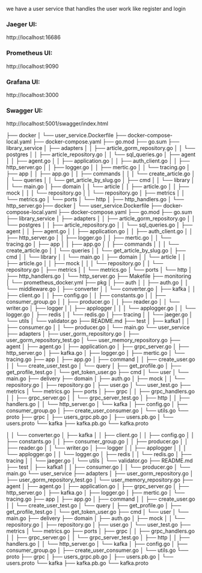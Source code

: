 we have a user service that handles the user work like register and login


### Jaeger UI:

http://localhost:16686

### Prometheus UI:

http://localhost:9090

### Grafana UI:

http://localhost:3000

### Swagger UI:

http://localhost:5001/swagger/index.html


├── docker
│   └── user_service.Dockerfile
├── docker-compose-local.yaml
├── docker-compose.yaml
├── go.mod
├── go.sum
├── library_service
│   ├── adapters
│   │   ├── article_gorm_repository.go
│   │   └── postgres
│   │       ├── article_repository.go
│   │       └── sql_queries.go
│   ├── agent
│   │   ├── agent.go
│   │   ├── application.go
│   │   ├── auth_client.go
│   │   ├── http_server.go
│   │   ├── logger.go
│   │   ├── mertic.go
│   │   └── tracing.go
│   ├── app
│   │   ├── app.go
│   │   ├── commands
│   │   │   └── create_article.go
│   │   └── queries
│   │       └── get_article_by_slug.go
│   ├── cmd
│   │   └── library
│   │       └── main.go
│   ├── domain
│   │   └── article
│   │       ├── article.go
│   │       ├── mock
│   │       │   └── repository.go
│   │       └── repository.go
│   ├── metrics
│   │   └── metrics.go
│   └── ports
│       └── http
│           ├── http_handlers.go
│           └── http_server.go├── docker
│   └── user_service.Dockerfile
├── docker-compose-local.yaml
├── docker-compose.yaml
├── go.mod
├── go.sum
├── library_service
│   ├── adapters
│   │   ├── article_gorm_repository.go
│   │   └── postgres
│   │       ├── article_repository.go
│   │       └── sql_queries.go
│   ├── agent
│   │   ├── agent.go
│   │   ├── application.go
│   │   ├── auth_client.go
│   │   ├── http_server.go
│   │   ├── logger.go
│   │   ├── mertic.go
│   │   └── tracing.go
│   ├── app
│   │   ├── app.go
│   │   ├── commands
│   │   │   └── create_article.go
│   │   └── queries
│   │       └── get_article_by_slug.go
│   ├── cmd
│   │   └── library
│   │       └── main.go
│   ├── domain
│   │   └── article
│   │       ├── article.go
│   │       ├── mock
│   │       │   └── repository.go
│   │       └── repository.go
│   ├── metrics
│   │   └── metrics.go
│   └── ports
│       └── http
│           ├── http_handlers.go
│           └── http_server.go
├── Makefile
├── monitoring
│   └── prometheus_docker.yml
├── pkg
│   ├── auth
│   │   ├── auth.go
│   │   └── middleware.go
│   ├── converter
│   │   └── converter.go
│   ├── kafka
│   │   ├── client.go
│   │   ├── config.go
│   │   ├── constants.go
│   │   ├── consumer_group.go
│   │   ├── producer.go
│   │   ├── reader.go
│   │   └── writer.go
│   ├── logger
│   │   ├── applogger
│   │   │   └── applogger.go
│   │   └── logger.go
│   ├── redis
│   │   └── redis.go
│   ├── tracing
│   │   └── jaeger.go
│   └── utils
│       └── validator.go
├── README.md
├── test
│   ├── kafka1
│   │   ├── consumer.go
│   │   └── producer.go
│   └── main.go
└── user_service
    ├── adapters
    │   ├── user_gorm_repository.go
    │   ├── user_gorm_repository_test.go
    │   └── user_memory_repository.go
    ├── agent
    │   ├── agent.go
    │   ├── application.go
    │   ├── grpc_server.go
    │   ├── http_server.go
    │   ├── kafka.go
    │   ├── logger.go
    │   ├── mertic.go
    │   └── tracing.go
    ├── app
    │   ├── app.go
    │   ├── command
    │   │   ├── create_user.go
    │   │   └── create_user_test.go
    │   └── query
    │       ├── get_profile.go
    │       ├── get_profile_test.go
    │       └── get_token_user.go
    ├── cmd
    │   └── user
    │       └── main.go
    ├── delivery
    ├── domain
    │   ├── auth.go
    │   ├── mock
    │   │   └── repository.go
    │   ├── repository.go
    │   ├── user.go
    │   └── user_test.go
    ├── metrics
    │   └── metrics.go
    ├── ports
    │   ├── grpc
    │   │   ├── grpc_handlers.go
    │   │   ├── grpc_server.go
    │   │   └── grpc_server_test.go
    │   ├── http
    │   │   ├── handlers.go
    │   │   └── http_server.go
    │   └── kafka
    │       ├── config.go
    │       ├── consumer_group.go
    │       ├── create_user_consumer.go
    │       └── utils.go
    └── proto
        ├── grpc
        │   ├── users_grpc.pb.go
        │   ├── users.pb.go
        │   └── users.proto
        └── kafka
            ├── kafka.pb.go
            └── kafka.proto

│   │   └── converter.go
│   ├── kafka
│   │   ├── client.go
│   │   ├── config.go
│   │   ├── constants.go
│   │   ├── consumer_group.go
│   │   ├── producer.go
│   │   ├── reader.go
│   │   └── writer.go
│   ├── logger
│   │   ├── applogger
│   │   │   └── applogger.go
│   │   └── logger.go
│   ├── redis
│   │   └── redis.go
│   ├── tracing
│   │   └── jaeger.go
│   └── utils
│       └── validator.go
├── README.md
├── test
│   ├── kafka1
│   │   ├── consumer.go
│   │   └── producer.go
│   └── main.go
└── user_service
    ├── adapters
    │   ├── user_gorm_repository.go
    │   ├── user_gorm_repository_test.go
    │   └── user_memory_repository.go
    ├── agent
    │   ├── agent.go
    │   ├── application.go
    │   ├── grpc_server.go
    │   ├── http_server.go
    │   ├── kafka.go
    │   ├── logger.go
    │   ├── mertic.go
    │   └── tracing.go
    ├── app
    │   ├── app.go
    │   ├── command
    │   │   ├── create_user.go
    │   │   └── create_user_test.go
    │   └── query
    │       ├── get_profile.go
    │       ├── get_profile_test.go
    │       └── get_token_user.go
    ├── cmd
    │   └── user
    │       └── main.go
    ├── delivery
    ├── domain
    │   ├── auth.go
    │   ├── mock
    │   │   └── repository.go
    │   ├── repository.go
    │   ├── user.go
    │   └── user_test.go
    ├── metrics
    │   └── metrics.go
    ├── ports
    │   ├── grpc
    │   │   ├── grpc_handlers.go
    │   │   ├── grpc_server.go
    │   │   └── grpc_server_test.go
    │   ├── http
    │   │   ├── handlers.go
    │   │   └── http_server.go
    │   └── kafka
    │       ├── config.go
    │       ├── consumer_group.go
    │       ├── create_user_consumer.go
    │       └── utils.go
    └── proto
        ├── grpc
        │   ├── users_grpc.pb.go
        │   ├── users.pb.go
        │   └── users.proto
        └── kafka
            ├── kafka.pb.go
            └── kafka.proto
